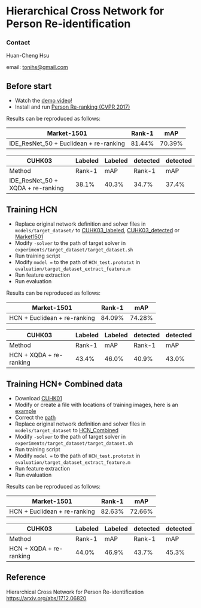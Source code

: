 # Hierarchical Cross Network for Person Re-identification

### Contact
Huan-Cheng Hsu

email: tonihs@gmail.com

## Before start
- Watch the [demo video](https://youtu.be/7TGpS1_psJ4)!
- Install and run [Person Re-ranking (CVPR 2017)](https://github.com/zhunzhong07/person-re-ranking)

Results can be reproduced as follows:

|Market-1501 |   Rank-1 | mAP|
| --------   | -----  | ----  |
|IDE_ResNet_50  + Euclidean + re-ranking | 81.44% | 70.39%|

|CUHK03 |  Labeled | Labeled|  detected | detected|
| -------| -----  | ----  |----  |----  |
|Method |  Rank-1 | mAP|  Rank-1 | mAP|
|IDE_ResNet_50  + XQDA + re-ranking     | 38.1% | 40.3%|34.7% | 37.4%|

## Training HCN
- Replace original network definition and solver files in `models/target_dataset/` to [CUHK03_labeled](https://github.com/huanhsu/HCN/tree/master/HCN/CUHK03_labeled), [CUHK03_detected](https://github.com/huanhsu/HCN/tree/master/HCN/CUHK03_detected) or [Market1501](https://github.com/huanhsu/HCN/tree/master/HCN/Market1501)
- Modify `-solver` to the path of target solver in `experiments/target_dataset/target_dataset.sh`
- Run training script
- Modify `model =` to the path of `HCN_test.prototxt` in `evaluation/target_dataset_extract_feature.m`
- Run feature extraction
- Run evaluation

Results can be reproduced as follows:

|Market-1501 |   Rank-1 | mAP|
| --------   | -----  | ----  |
|HCN  + Euclidean + re-ranking | 84.09% | 74.28%|

|CUHK03 |  Labeled | Labeled|  detected | detected|
| -------| -----  | ----  |----  |----  |
|Method |  Rank-1 | mAP|  Rank-1 | mAP|
|HCN + XQDA + re-ranking     | 43.4% | 46.0%|40.9% | 43.0%|

## Training HCN+ Combined data
- Download [CUHK01](https://docs.google.com/spreadsheet/viewform?formkey=dF9pZ1BFZkNiMG1oZUdtTjZPalR0MGc6MA)
- Modify or create a file with locations of training images, here is an [example](https://github.com/huanhsu/HCN/blob/master/HCN_Combined/train_03_1501_01_2489.txt) 
- Correct the [path](https://github.com/huanhsu/HCN/blob/master/HCN_Combined/HCN_Combined_train_val.prototxt#L19)
- Replace original network definition and solver files in `models/target_dataset` to [HCN_Combined](https://github.com/huanhsu/HCN/tree/master/HCN_Combined)
- Modify `-solver` to the path of target solver in `experiments/target_dataset/target_dataset.sh`
- Run training script
- Modify `model =` to the path of `HCN_test.prototxt` in `evaluation/target_dataset_extract_feature.m`
- Run feature extraction
- Run evaluation

Results can be reproduced as follows:

|Market-1501 |   Rank-1 | mAP|
| --------   | -----  | ----  |
|HCN + Euclidean + re-ranking | 82.63% | 72.66%|

|CUHK03 |  Labeled | Labeled|  detected | detected|
| -------| -----  | ----  |----  |----  |
|Method |  Rank-1 | mAP|  Rank-1 | mAP|
|HCN + XQDA + re-ranking     | 44.0% | 46.9%|43.7% | 45.3%|

## Reference
Hierarchical Cross Network for Person Re-identification https://arxiv.org/abs/1712.06820
